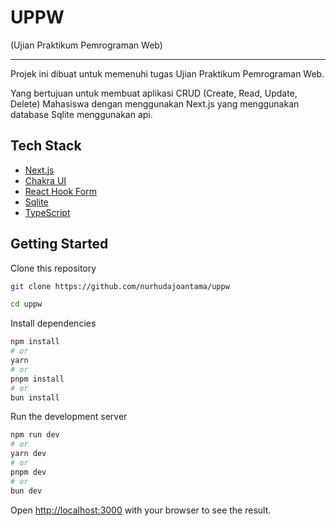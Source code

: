 # UPPW

(Ujian Praktikum Pemrograman Web)

---

Projek ini dibuat untuk memenuhi tugas Ujian Praktikum Pemrograman Web.

Yang bertujuan untuk membuat aplikasi CRUD (Create, Read, Update, Delete) Mahasiswa dengan menggunakan Next.js yang menggunakan database Sqlite menggunakan api.

## Tech Stack

- [Next.js](https://nextjs.org/)
- [Chakra UI](https://chakra-ui.com/)
- [React Hook Form](https://react-hook-form.com/)
- [Sqlite](https://www.sqlite.org/index.html)
- [TypeScript](https://www.typescriptlang.org/)


## Getting Started

Clone this repository

```bash
git clone https://github.com/nurhudajoantama/uppw

cd uppw
```

Install dependencies

```bash
npm install
# or
yarn
# or
pnpm install
# or
bun install
```

Run the development server

```bash
npm run dev
# or
yarn dev
# or
pnpm dev
# or
bun dev
```

Open [http://localhost:3000](http://localhost:3000) with your browser to see the result.